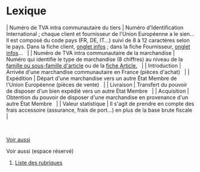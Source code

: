 # Lexique







| Numéro de TVA intra communautaire 
 du tiers | Numéro 
 d'Identification International ; chaque client et fournisseur 
 de l'Union Européenne a le sien...
Il est composé du code pays (FR, 
 DE, IT...) suivi de 8 à 12 caractères 
 selon le pays.
Dans la fiche client, [onglet 
 infos](../../../Tiers/3/Client/ClientOngletIdentite.md) ; dans la fiche Fournisseur, [onglet 
 infos](../../../Tiers/4/Fournisseur/FournisseurOngletIdentité.md)...
  |
| Numéro de TVA intra communautaire 
 de la marchandise | Numéro 
 qui identifie le type de marchandise (8 chiffres) au niveau de 
 la [famille ou sous-famille 
 d'article](../../../Articles/2/Introduction.md) ou de la [fiche 
 Article.](../../../Articles/1/Article/OngletAutre/ArticleOngletAutre.md)
  |
| Introduction | Arrivée 
 d'une marchandise communautaire en France (pièces d'achat)
  |
| Expédition | Départ 
 d'une marchandise vers un autre État Membre de l'Union Européenne 
 (pièces de vente)
  |
| Livraison | Transfert 
 du pouvoir de disposer d'un bien expédié vers un autre État Membre
  |
| Acquisition | Obtention 
 du pouvoir de disposer d'une marchandise en provenance d'un autre 
 État Membre
  |
| Valeur 
 statistique | Il s'agit de prendre en compte 
 des frais accessoire (assurance, frais de port...) en plus de 
 la base brute fiscale |


 


[Voir aussi](javascript:RelatedTopic0.Click())


Voir aussi (espace réservé)
 

1. [Liste des rubriques](#)



